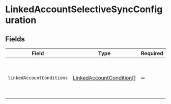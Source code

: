 # LinkedAccountSelectiveSyncConfiguration


## Fields

| Field                                                                     | Type                                                                      | Required                                                                  | Description                                                               |
| ------------------------------------------------------------------------- | ------------------------------------------------------------------------- | ------------------------------------------------------------------------- | ------------------------------------------------------------------------- |
| `linkedAccountConditions`                                                 | [LinkedAccountCondition](../../models/shared/linkedaccountcondition.md)[] | :heavy_minus_sign:                                                        | The conditions belonging to a selective sync.                             |